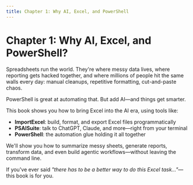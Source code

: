 ```yaml
---
title: Chapter 1: Why AI, Excel, and PowerShell
---
```


# Chapter 1: Why AI, Excel, and PowerShell?

Spreadsheets run the world. They're where messy data lives, where reporting gets hacked together, and where millions of people hit the same walls every day: manual cleanups, repetitive formatting, cut-and-paste chaos.

PowerShell is great at automating that. But add AI—and things get smarter.

This book shows you how to bring Excel into the AI era, using tools like:
- **ImportExcel**: build, format, and export Excel files programmatically
- **PSAISuite**: talk to ChatGPT, Claude, and more—right from your terminal
- **PowerShell**: the automation glue holding it all together

We'll show you how to summarize messy sheets, generate reports, transform data, and even build agentic workflows—without leaving the command line.

If you've ever said *"there has to be a better way to do this Excel task..."*—this book is for you.
